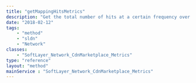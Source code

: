 ```yaml
---
title: "getMappingHitsMetrics"
description: "Get the total number of hits at a certain frequency over a given range of time per domain mapping. Frequency can be day, week, and month where each interval is one plot point for a graph. Return Data will be ordered based on startDate, endDate and frequency. "
date: "2018-02-12"
tags:
    - "method"
    - "sldn"
    - "Network"
classes:
    - "SoftLayer_Network_CdnMarketplace_Metrics"
type: "reference"
layout: "method"
mainService : "SoftLayer_Network_CdnMarketplace_Metrics"
---
```


